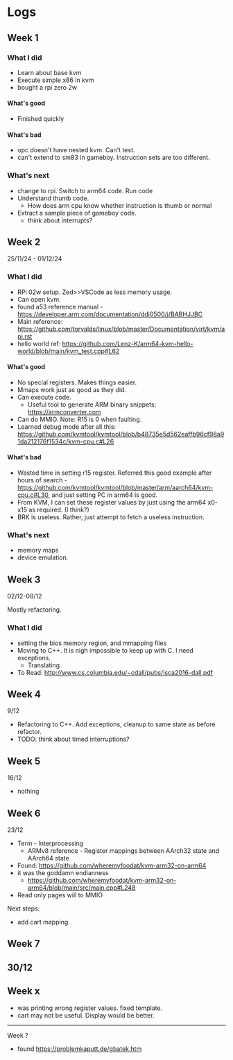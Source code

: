 # Logs

## Week 1

### What I did

- Learn about base kvm
- Execute simple x86 in kvm
- bought a rpi zero 2w

#### What's good

- Finished quickly

#### What's bad

- opc doesn't have nested kvm. Can't test.
- can't extend to sm83 in gameboy. Instruction sets are too different.

### What's next

- change to rpi. Switch to arm64 code. Run code
- Understand thumb code.
  - How does arm cpu know whether instruction is thumb or normal
- Extract a sample piece of gameboy code.
  - think about interrupts?



## Week 2

25/11/24 - 01/12/24

### What I did

- RPi 02w setup. Zed>>VSCode as less memory usage.
- Can open kvm.
- found a53 reference manual - https://developer.arm.com/documentation/ddi0500/j/BABHJJBC
- Main reference: https://github.com/torvalds/linux/blob/master/Documentation/virt/kvm/api.rst
- hello world ref: https://github.com/Lenz-K/arm64-kvm-hello-world/blob/main/kvm_test.cpp#L62

#### What's good

- No special registers. Makes things easier.
- Mmaps work just as good as they did.
- Can execute code.
  - Useful tool to generate ARM binary snippets: https://armconverter.com
- Can do MMIO. Note: R15 is 0 when faulting.
- Learned debug mode after all this: https://github.com/kvmtool/kvmtool/blob/b48735e5d562eaffb96cf98a91da212176f1534c/kvm-cpu.c#L26

#### What's bad

- Wasted time in setting r15 register. Referred this good example after hours of search - https://github.com/kvmtool/kvmtool/blob/master/arm/aarch64/kvm-cpu.c#L30, and just setting PC in arm64 is good.
- From KVM, I can set these register values by just using the arm64 x0-x15 as required. (I think?)
- BRK is useless. Rather, just attempt to fetch a useless instruction.

### What's next

- memory maps
- device emulation.

## Week 3

02/12-08/12

Mostly refactoring.

### What I did

- setting the bios memory region, and mmapping files
- Moving to C++. It is nigh impossible to keep up with C. I need exceptions.
  - Translating
- To Read: http://www.cs.columbia.edu/~cdall/pubs/isca2016-dall.pdf

## Week 4

9/12

- Refactoring to C++. Add exceptions, cleanup to same state as before refactor.
- TODO: think about timed interruptions?

## Week 5

16/12

- nothing

## Week 6

23/12

- Term - Interprocessing
  - ARMv8 reference - Register mappings between AArch32 state and AArch64 state
- Found: https://github.com/wheremyfoodat/kvm-arm32-on-arm64
- it was the goddamn endianness
  - https://github.com/wheremyfoodat/kvm-arm32-on-arm64/blob/main/src/main.cpp#L248
- Read only pages will to MMIO

Next steps:
- add cart mapping

## Week 7

30/12
-

## Week x
- was printing wrong register values. fixed template.
- cart may not be useful. Display would be better.

---

Week ?

- found https://problemkaputt.de/gbatek.htm
